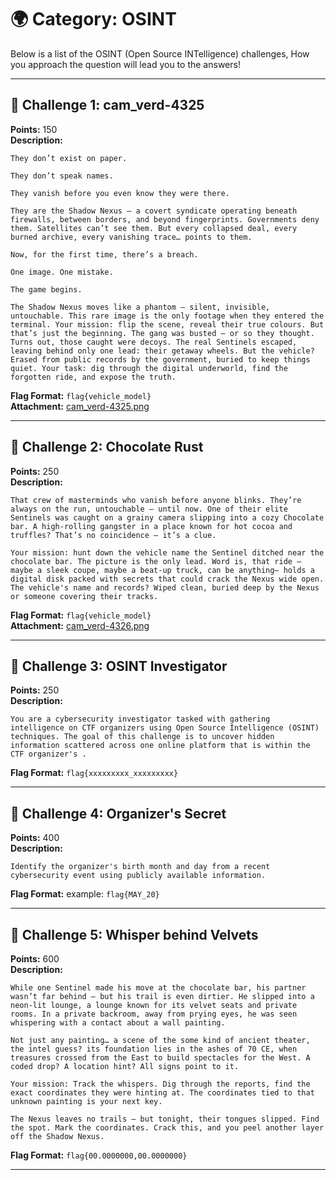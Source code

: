 # 🌍 Category: OSINT

Below is a list of the OSINT (Open Source INTelligence) challenges, How you approach the question will lead you to the answers!

---

## 🔹 Challenge 1: cam_verd-4325
**Points:** 150  
**Description:** 
```
They don’t exist on paper.

They don’t speak names.

They vanish before you even know they were there.

They are the Shadow Nexus — a covert syndicate operating beneath firewalls, between borders, and beyond fingerprints. Governments deny them. Satellites can’t see them. But every collapsed deal, every burned archive, every vanishing trace… points to them.

Now, for the first time, there’s a breach.

One image. One mistake.

The game begins.

The Shadow Nexus moves like a phantom — silent, invisible, untouchable. This rare image is the only footage when they entered the terminal. Your mission: flip the scene, reveal their true colours. But that’s just the beginning. The gang was busted — or so they thought. Turns out, those caught were decoys. The real Sentinels escaped, leaving behind only one lead: their getaway wheels. But the vehicle? Erased from public records by the government, buried to keep things quiet. Your task: dig through the digital underworld, find the forgotten ride, and expose the truth.
```
  
**Flag Format:** `flag{vehicle_model}`  
**Attachment:** [cam_verd-4325.png](../../../attachments/Shadow_Apocalypse_CTF_2025_Files/cam_verd-4325.png)

---

## 🔹 Challenge 2: Chocolate Rust
**Points:** 250  
**Description:** 
```
That crew of masterminds who vanish before anyone blinks. They’re always on the run, untouchable — until now. One of their elite Sentinels was caught on a grainy camera slipping into a cozy Chocolate bar. A high-rolling gangster in a place known for hot cocoa and truffles? That’s no coincidence — it’s a clue.

Your mission: hunt down the vehicle name the Sentinel ditched near the chocolate bar. The picture is the only lead. Word is, that ride — maybe a sleek coupe, maybe a beat-up truck, can be anything— holds a digital disk packed with secrets that could crack the Nexus wide open. The vehicle's name and records? Wiped clean, buried deep by the Nexus or someone covering their tracks.
```
  
**Flag Format:** `flag{vehicle_model}`  
**Attachment:** [cam_verd-4326.png](../../../attachments/Shadow_Apocalypse_CTF_2025_Files/cam_verd-4326.png)

---

## 🔹 Challenge 3: OSINT Investigator
**Points:** 250  
**Description:** 
```
You are a cybersecurity investigator tasked with gathering intelligence on CTF organizers using Open Source Intelligence (OSINT) techniques. The goal of this challenge is to uncover hidden information scattered across one online platform that is within the CTF organizer's .
```
  
**Flag Format:** `flag{xxxxxxxxx_xxxxxxxxx}`  

---

## 🔹 Challenge 4: Organizer's Secret
**Points:** 400  
**Description:** 
```
Identify the organizer's birth month and day from a recent cybersecurity event using publicly available information.
```
  
**Flag Format:** example: `flag{MAY_20}`  

---

## 🔹 Challenge 5: Whisper behind Velvets  
**Points:** 600  
**Description:** 
```
While one Sentinel made his move at the chocolate bar, his partner wasn’t far behind — but his trail is even dirtier. He slipped into a neon-lit lounge, a lounge known for its velvet seats and private rooms. In a private backroom, away from prying eyes, he was seen whispering with a contact about a wall painting.

Not just any painting… a scene of the some kind of ancient theater, the intel guess? its foundation lies in the ashes of 70 CE, when treasures crossed from the East to build spectacles for the West. A coded drop? A location hint? All signs point to it.

Your mission: Track the whispers. Dig through the reports, find the exact coordinates they were hinting at. The coordinates tied to that unknown painting is your next key.

The Nexus leaves no trails — but tonight, their tongues slipped. Find the spot. Mark the coordinates. Crack this, and you peel another layer off the Shadow Nexus.
```
  
**Flag Format:** `flag{00.0000000,00.0000000}`  

---

  